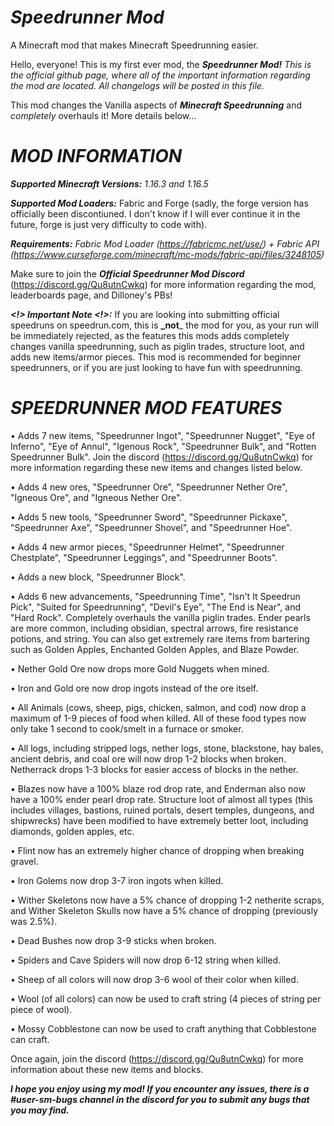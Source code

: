# _Speedrunner Mod_
A Minecraft mod that makes Minecraft Speedrunning easier.

Hello, everyone! This is my first ever mod, the **_Speedrunner Mod!_**
_This is the official github page, where all of the important information regarding the mod are located. All changelogs will be posted in this file._

This mod changes the Vanilla aspects of **_Minecraft Speedrunning_** and _completely_ overhauls it! More details below...

# _MOD INFORMATION_

**_Supported Minecraft Versions:_** _1.16.3 and 1.16.5_

**_Supported Mod Loaders:_** Fabric and Forge (sadly, the forge version has officially been discontiuned. I don't know if I will ever continue it in the future, forge is
just very difficulty to code with).

**_Requirements:_** _Fabric Mod Loader (https://fabricmc.net/use/) + Fabric API (https://www.curseforge.com/minecraft/mc-mods/fabric-api/files/3248105)_

Make sure to join the **_Official Speedrunner Mod Discord_** (https://discord.gg/Qu8utnCwkq) for more information regarding the mod, leaderboards page, and Dilloney's PBs!

**_<!> Important Note <!>:_** If you are looking into submitting official speedruns on speedrun.com, this is **_not**_ the mod for you, as your run will be immediately rejected, as the features this mods adds completely changes vanilla speedrunning, such as piglin trades, structure loot, and adds new items/armor pieces. This mod is recommended for beginner speedrunners, or if you are just looking to have fun with speedrunning.

# _SPEEDRUNNER MOD FEATURES_

• Adds 7 new items, "Speedrunner Ingot", "Speedrunner Nugget", "Eye of Inferno", "Eye of Annul", "Igenous Rock", "Speedrunner Bulk", and "Rotten Speedrunner Bulk". Join the discord (https://discord.gg/Qu8utnCwkq) for more information regarding these new items and changes listed below.

• Adds 4 new ores, "Speedrunner Ore", "Speedrunner Nether Ore", "Igneous Ore", and "Igneous Nether Ore".

• Adds 5 new tools, "Speedrunner Sword", "Speedrunner Pickaxe", "Speedrunner Axe", "Speedrunner Shovel", and "Speedrunner Hoe".

• Adds 4 new armor pieces, "Speedrunner Helmet", "Speedrunner Chestplate", "Speedrunner Leggings", and "Speedrunner Boots".

• Adds a new block, "Speedrunner Block". 

• Adds 6 new advancements, "Speedrunning Time", "Isn't It Speedrun Pick", "Suited for Speedrunning", "Devil's Eye", "The End is Near", and "Hard Rock".
Completely overhauls the vanilla piglin trades. Ender pearls are more common, including obsidian, spectral arrows, fire resistance potions, and string. You can also get extremely rare items from bartering such as Golden Apples, Enchanted Golden Apples, and Blaze Powder.

• Nether Gold Ore now drops more Gold Nuggets when mined.

• Iron and Gold ore now drop ingots instead of the ore itself.

• All Animals (cows, sheep, pigs, chicken, salmon, and cod) now drop a maximum of 1-9 pieces of food when killed. All of these food types now only take 1 second to cook/smelt in a furnace or smoker.

• All logs, including stripped logs, nether logs, stone, blackstone, hay bales, ancient debris, and coal ore will now drop 1-2 blocks when broken. Netherrack drops 1-3 blocks for easier access of blocks in the nether.

• Blazes now have a 100% blaze rod drop rate, and Enderman also now have a 100% ender pearl drop rate.
Structure loot of almost all types (this includes villages, bastions, ruined portals, desert temples, dungeons, and shipwrecks) have been modified to have extremely better loot, including diamonds, golden apples, etc.

• Flint now has an extremely higher chance of dropping when breaking gravel.

• Iron Golems now drop 3-7 iron ingots when killed.

• Wither Skeletons now have a 5% chance of dropping 1-2 netherite scraps, and Wither Skeleton Skulls now have a 5% chance of dropping (previously was 2.5%).

• Dead Bushes now drop 3-9 sticks when broken.

• Spiders and Cave Spiders will now drop 6-12 string when killed.

• Sheep of all colors will now drop 3-6 wool of their color when killed.

• Wool (of all colors) can now be used to craft string (4 pieces of string per piece of wool).

• Mossy Cobblestone can now be used to craft anything that Cobblestone can craft.

Once again, join the discord (https://discord.gg/Qu8utnCwkq) for more information about these new items and blocks.

**_I hope you enjoy using my mod! If you encounter any issues, there is a #user-sm-bugs channel in the discord for you to submit any bugs that you may find._**
